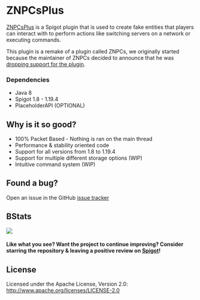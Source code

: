 # ZNPCsPlus
[ZNPCsPlus](https://www.spigotmc.org/resources/znpcsplus.109380/) is a Spigot plugin that is used to create fake entities 
that players can interact with to perform actions like switching servers on a network or executing commands.

This plugin is a remake of a plugin called ZNPCs, we originally started because the maintainer of ZNPCs decided to announce that he was 
[dropping support for the plugin](https://media.discordapp.net/attachments/1093914615873806477/1098409384855474237/znpc.png).

### Dependencies
- Java 8
- Spigot 1.8 - 1.19.4
- PlaceholderAPI (OPTIONAL)

## Why is it so good?
- 100% Packet Based - Nothing is ran on the main thread
- Performance & stability oriented code
- Support for all versions from 1.8 to 1.19.4
- Support for multiple different storage options (WIP)
- Intuitive command system (WIP)

## Found a bug?
Open an issue in the GitHub [issue tracker](https://github.com/Pyrbu/ZNPCsPlus/issues)

## BStats
[![](https://bstats.org/signatures/bukkit/znpcsplus.svg)](https://bstats.org/plugin/bukkit/ZNPCsPlus/18244/)

#### Like what you see? Want the project to continue improving? Consider starring the repository & leaving a positive review on [Spigot](https://www.spigotmc.org/resources/znpcsplus.109380/)!

## License
Licensed under the Apache License, Version 2.0: http://www.apache.org/licenses/LICENSE-2.0